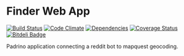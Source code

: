 Finder Web App
==============

[![Build Status](https://travis-ci.org/Billiam/finder.png)](https://travis-ci.org/Billiam/finder)
[![Code Climate](https://codeclimate.com/github/Billiam/finder.png)](https://codeclimate.com/github/Billiam/finder)
[![Dependencies](https://gemnasium.com/Billiam/finder.png)](https://gemnasium.com/Billiam/finder)
[![Coverage Status](https://coveralls.io/repos/Billiam/finder/badge.png)](https://coveralls.io/r/Billiam/finder)
[![Bitdeli Badge](https://d2weczhvl823v0.cloudfront.net/Billiam/finder/trend.png)](https://bitdeli.com/free "Bitdeli Badge")

Padrino application connecting a reddit bot to mapquest geocoding.

